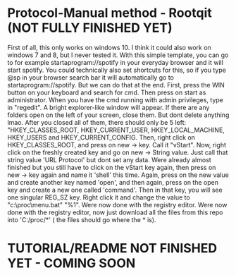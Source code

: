 # Protocol-Manual method - Rootqit (NOT FULLY FINISHED YET) 
First of all, this only works on windows 10. I think it could also work on windows 7 and 8, but I never tested it.
With this simple template, you can go to for example startaprogram://spotify in your everyday browser and it will start spotify.
You could technically also set shortcuts for this, so if you type @sp in your browser search bar it will automatically go to startaprogram://spotify. But we can do that at the end.
First, press the WIN button on your keyboard and search for cmd. Then press on start as administrator.
When you have the cmd running with admin privileges, type in "regedit". A bright explorer-like window will appear. 
If there are any folders open on the left of your screen, close them. But dont delete anything lmao.
After you closed all of them, there should only be 5 left: "HKEY_CLASSES_ROOT, HKEY_CURRENT_USER, HKEY_LOCAL_MACHINE, HKEY_USERS and HKEY_CURRENT_CONFIG.
Then, right click on HKEY_CLASSES_ROOT, and press on new -> key. Call it "vStart". Now, right click on the freshly created key and go on new -> String value. Just call that string value 'URL Protocol' but dont set any data.
Were already almost finished but you still have to click on the vStart key again, then press on new -> key again and name it 'shell' this time. Again, press on the new value and create another key named 'open', and then again, press on the open key and 
create a new one called 'command'. Then in that key, you will see one singular REG_SZ key. Right click it and change the value to "c:\proc\menu.bat" "%1". Were now done with the registry editor.
Were now done with the registry editor, now just download all the files from this repo into 'C:/proc/*' ( the files should go where the * is).
# TUTORIAL/README NOT FINISHED YET - COMING SOON
